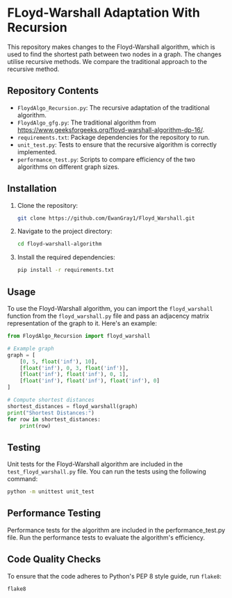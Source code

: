 # FLoyd-Warshall Adaptation With Recursion

This repository makes changes to the Floyd-Warshall algorithm, which is used to find the shortest path between two nodes in a graph. The changes utilise recursive methods. We compare the traditional approach to the recursive method.

## Repository Contents

- `FloydAlgo_Recursion.py`: The recursive adaptation of the traditional algorithm.
- `FloydAlgo_gfg.py`: The traditional algorithm from https://www.geeksforgeeks.org/floyd-warshall-algorithm-dp-16/.
- `requirements.txt`: Package dependencies for the repository to run.
- `unit_test.py`: Tests to ensure that the recursive algorithm is correctly implemented.
- `performance_test.py`: Scripts to compare efficiency of the two algorithms on different graph sizes.

## Installation

1. Clone the repository:
   ```bash
   git clone https://github.com/EwanGray1/Floyd_Warshall.git
   ```

2. Navigate to the project directory:
   ```bash
   cd floyd-warshall-algorithm
   ```
   
3. Install the required dependencies:
   ```bash
   pip install -r requirements.txt
   ```

## Usage

To use the Floyd-Warshall algorithm, you can import the `floyd_warshall` function from the `floyd_warshall.py` file and pass an adjacency matrix representation of the graph to it. Here's an example:

```python
from FloydAlgo_Recursion import floyd_warshall

# Example graph
graph = [
    [0, 5, float('inf'), 10],
    [float('inf'), 0, 3, float('inf')],
    [float('inf'), float('inf'), 0, 1],
    [float('inf'), float('inf'), float('inf'), 0]
]

# Compute shortest distances
shortest_distances = floyd_warshall(graph)
print("Shortest Distances:")
for row in shortest_distances:
    print(row)
```

## Testing

Unit tests for the Floyd-Warshall algorithm are included in the `test_floyd_warshall.py` file. You can run the tests using the following command:

```bash
python -m unittest unit_test
```

## Performance Testing
Performance tests for the algorithm are included in the performance_test.py file. Run the performance tests to evaluate the algorithm's efficiency.

## Code Quality Checks

To ensure that the code adheres to Python's PEP 8 style guide, run `flake8`:

```bash
flake8
```
